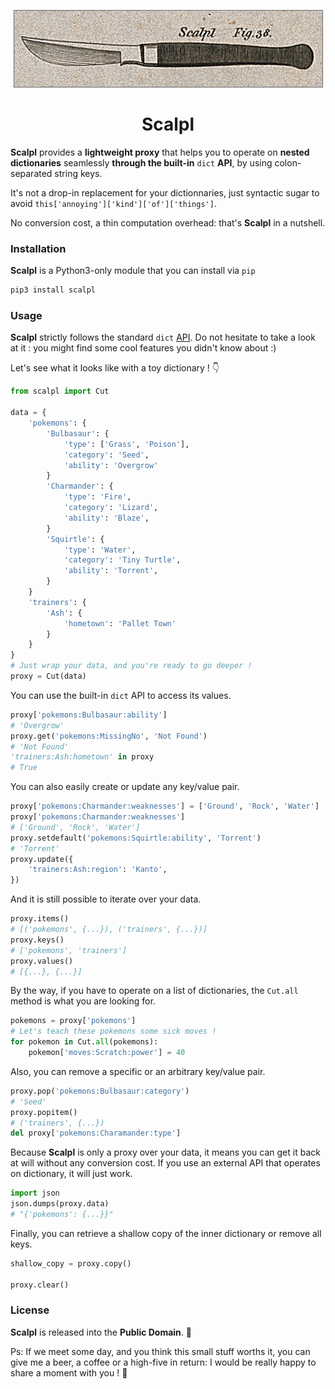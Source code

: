 <p align="center">
    <img src="scalpl.png">
    <h1 align="center">Scalpl</h1>
</p>

**Scalpl** provides a **lightweight proxy** that helps you to operate on 
**nested dictionaries** seamlessly **through the built-in** `dict` **API**, 
by using colon-separated string keys.

It's not a drop-in replacement for your dictionnaries, just syntactic sugar
to avoid `this['annoying']['kind']['of']['things']`.

No conversion cost, a thin computation overhead: that's **Scalpl**
in a nutshell.

### Installation

**Scalpl** is a Python3-only module that you can install via `pip`

```sh
pip3 install scalpl
``` 

### Usage
**Scalpl** strictly follows the standard `dict` 
[API](https://docs.python.org/3/library/stdtypes.html#dict).
Do not hesitate to take a look at it : you might find some cool 
features you didn't know about :)

Let's see what it looks like with a toy dictionary ! 👇

```Python
from scalpl import Cut

data = {
    'pokemons': {
        'Bulbasaur': {
            'type': ['Grass', 'Poison'],
            'category': 'Seed',
            'ability': 'Overgrow'
        }
        'Charmander': {
            'type': 'Fire',
            'category': 'Lizard',
            'ability': 'Blaze',
        }
        'Squirtle': {
            'type': 'Water',
            'category': 'Tiny Turtle',
            'ability': 'Torrent',
        }
    }
    'trainers': {
        'Ash': {
            'hometown': 'Pallet Town'
        }
    }
}
# Just wrap your data, and you're ready to go deeper !
proxy = Cut(data)
```

You can use the built-in `dict` API to access its values.

```Python
proxy['pokemons:Bulbasaur:ability']
# 'Overgrow'
proxy.get('pokemons:MissingNo', 'Not Found')
# 'Not Found'
'trainers:Ash:hometown' in proxy
# True
```

You can also easily create or update any key/value pair.

```Python
proxy['pokemons:Charmander:weaknesses'] = ['Ground', 'Rock', 'Water']
proxy['pokemons:Charmander:weaknesses']
# ['Ground', 'Rock', 'Water']
proxy.setdefault('pokemons:Squirtle:ability', 'Torrent')
# 'Torrent'
proxy.update({
    'trainers:Ash:region': 'Kanto',
})
```

And it is still possible to iterate over your data.
```Python
proxy.items()
# [('pokemons', {...}), ('trainers', {...})]
proxy.keys()
# ['pokemons', 'trainers']
proxy.values()
# [{...}, {...}]
```

By the way, if you have to operate on a list of dictionaries,
the `Cut.all` method is what you are looking for.

```Python
pokemons = proxy['pokemons']
# Let's teach these pokemons some sick moves !
for pokemon in Cut.all(pokemons):
    pokemon['moves:Scratch:power'] = 40
```

Also, you can remove a specific or an arbitrary key/value pair.

```Python
proxy.pop('pokemons:Bulbasaur:category')
# 'Seed'
proxy.popitem()
# ('trainers', {...})
del proxy['pokemons:Charamander:type']
```

Because **Scalpl** is only a proxy over your data, it means you can get 
it back at will without any conversion cost. If you use an external API
that operates on dictionary, it will just work.

```Python
import json
json.dumps(proxy.data)
# "{'pokemons': {...}}"
```


Finally, you can retrieve a shallow copy of the inner dictionary
or remove all keys.

```Python
shallow_copy = proxy.copy()

proxy.clear()
```

### License

**Scalpl** is released into the **Public Domain**. 🎉

Ps: If we meet some day, and you think this small stuff worths it,
you can give me a beer, a coffee or a high-five in return:
I would be really happy to share a moment with you ! 🍻
